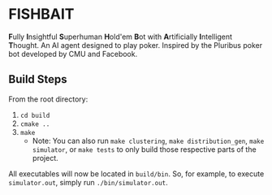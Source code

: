 # FISHBAIT
**F**ully **I**nsightful **S**uperhuman **H**old'em **B**ot with
**A**rtificially **I**ntelligent **T**hought. An AI agent designed to play
poker. Inspired by the Pluribus poker bot developed by CMU and Facebook.

## Build Steps
From the root directory:

1. `cd build`
2. `cmake ..`
3. `make`
    - Note: You can also run `make clustering`, `make distribution_gen`,
      `make simulator`, or `make tests` to only build those respective parts of
      the project.

All executables will now be located in `build/bin`. So, for example, to execute
`simulator.out`, simply run `./bin/simulator.out`.
